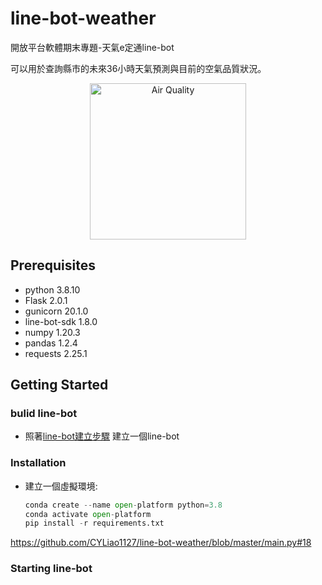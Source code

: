# line-bot-weather

開放平台軟體期末專題-天氣e定通line-bot

可以用於查詢縣市的未來36小時天氣預測與目前的空氣品質狀況。
<p align="center">
  <img width=250 src="https://github.com/CYLiao1127/line-bot-weather/blob/master/ref/all.gif" alt="Air Quality">
</p>

## Prerequisites
  * python 3.8.10
  * Flask 2.0.1
  * gunicorn 20.1.0
  * line-bot-sdk 1.8.0
  * numpy 1.20.3
  * pandas 1.2.4
  * requests 2.25.1


## Getting Started

  ### bulid line-bot
  * 照著<a href="https://github.com/CYLiao1127/line-bot-weather/blob/master/ref/build_Line-bot.pdf" title="Title">line-bot建立步驟</a> 建立一個line-bot
  
  ### Installation
   * 建立一個虛擬環境:
        ``` python
        conda create --name open-platform python=3.8
        conda activate open-platform
        pip install -r requirements.txt
        ```
   https://github.com/CYLiao1127/line-bot-weather/blob/master/main.py#18
  ### Starting line-bot
  
  
